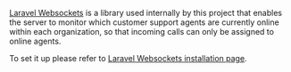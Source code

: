 [Laravel Websockets](https://beyondco.de/docs/laravel-websockets/getting-started/introduction) is a library used internally by this project that enables the server to monitor which customer support agents are currently online within each organization, so that incoming calls can only be assigned to online agents.

To set it up please refer to [Laravel Websockets installation page](../third-parties/websocket/#laravel-websockets-integration).
